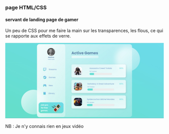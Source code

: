 ### page HTML/CSS
#### servant de landing page de gamer
Un peu de CSS pour me faire la main sur les transparences, les flous, ce qui se rapporte aux effets de verre.

![sreenshot](screenshot1.jpg)

NB : Je n'y connais rien en jeux vidéo